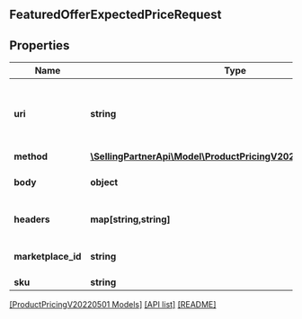 ## FeaturedOfferExpectedPriceRequest

## Properties

Name | Type | Description | Notes
------------ | ------------- | ------------- | -------------
**uri** | **string** | The URI associated with an individual request within a batch. For FeaturedOfferExpectedPrice, this should be '/products/pricing/2022-05-01/offer/featuredOfferExpectedPrice'. |
**method** | [**\SellingPartnerApi\Model\ProductPricingV20220501\HttpMethod**](HttpMethod.md) |  |
**body** | **object** | Additional HTTP body information associated with an individual request within a batch. | [optional]
**headers** | **map[string,string]** | A mapping of additional HTTP headers to send/receive for an individual request within a batch. | [optional]
**marketplace_id** | **string** | A marketplace identifier. Specifies the marketplace for which data is returned. |
**sku** | **string** | The seller SKU of the item. |

[[ProductPricingV20220501 Models]](../) [[API list]](../../Api) [[README]](../../../README.md)
